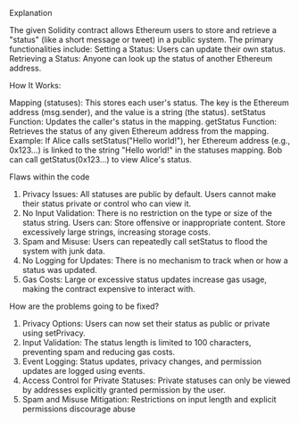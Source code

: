Explanation

The given Solidity contract allows Ethereum users to store and retrieve a "status" (like a short message or tweet) in a public system. The primary functionalities include:
Setting a Status: Users can update their own status.
Retrieving a Status: Anyone can look up the status of another Ethereum address.

How It Works:

Mapping (statuses): This stores each user's status. The key is the Ethereum address (msg.sender), and the value is a string (the status).
setStatus Function: Updates the caller's status in the mapping.
getStatus Function: Retrieves the status of any given Ethereum address from the mapping.
Example:
If Alice calls setStatus("Hello world!"), her Ethereum address (e.g., 0x123...) is linked to the string "Hello world!" in the statuses mapping.
Bob can call getStatus(0x123...) to view Alice's status.

Flaws within the code

1. Privacy Issues:
All statuses are public by default. Users cannot make their status private or control who can view it.
2. No Input Validation:
There is no restriction on the type or size of the status string. Users can:
Store offensive or inappropriate content.
Store excessively large strings, increasing storage costs.
3. Spam and Misuse:
Users can repeatedly call setStatus to flood the system with junk data.
4. No Logging for Updates:
There is no mechanism to track when or how a status was updated.
5. Gas Costs:
Large or excessive status updates increase gas usage, making the contract expensive to interact with.

How are the problems going to be fixed?

1. Privacy Options:
Users can now set their status as public or private using setPrivacy.
2. Input Validation:
The status length is limited to 100 characters, preventing spam and reducing gas costs.
3. Event Logging:
Status updates, privacy changes, and permission updates are logged using events.
4. Access Control for Private Statuses:
Private statuses can only be viewed by addresses explicitly granted permission by the user.
5. Spam and Misuse Mitigation:
Restrictions on input length and explicit permissions discourage abuse
